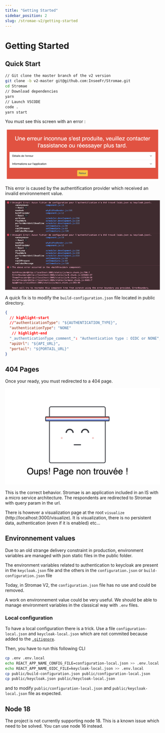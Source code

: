 ```yaml
---
title: "Getting Started"
sidebar_position: 2
slug: /stromae-v2/getting-started
---
```


# Getting Started

## Quick Start

```bash
// Git clone the master branch of the v2 version
git clone -b v2-master git@github.com:InseeFr/Stromae.git
cd Stromae
// Download dependencies
yarn
// Launch VSCODE
code .
yarn start
```

You must see this screen with an error :

![](../../../static/img/applications/stromae-v2/error.png)

This error is caused by the authentification provider which received an invalid environnement value.

![](../../../static/img/applications/stromae-v2/auth-error.png)

A quick fix is to modify the `build-configuration.json` file located in public directory.

```json title="public/build-configuration.json"
{
  // highlight-start
  //"authenticationType": "${AUTHENTICATION_TYPE}",
  "authenticationType": "NONE"
   // highlight-end
  "_authenticationType_comment_": "Authentication type : OIDC or NONE",
  "apiUrl": "${API_URL}",
  "portail": "${PORTAIL_URL}"
}
```

## 404 Pages

Once your ready, you must redirected to a 404 page.

![](../../../static/img/applications/stromae-v2/404.png)

This is the correct behavior. Stromae is an application included in an IS with a micro service architecture. The respondents are redirected to Stromae with query param in the url.


There is however a visualization page at the root `visualize` (http://localhost:3000/visualize). It is visualization, there is no persistent data, authentication (even if it is enabled) etc...

## Environnement values

Due to an old strange delivery constraint in production, environment variables are managed with json static files in the public folder.

The environment variables related to authentication to keycloak are present in the `keycloak.json` file and the others in the `configuration.json` or `build-configuration.json` file

Today, in Stromae V2, the `configuration.json` file has no use and could be removed.

A work on environnement value could be very useful. We should be able to manage environment variables in the classical way with `.env` files.

### Local configuration

To have a local configuration there is a trick. Use a file `configuration-local.json` and `keycloak-local.json` which are not commited because added to the [`.gitignore`](https://github.com/InseeFr/Stromae/blob/083b8d05f51150cba6fcbdc6d89fda70121057ce/.gitignore#L21-L23).

Then, you have to run this following CLI

```bash
cp .env .env.local
echo REACT_APP_NAME_CONFIG_FILE=configuration-local.json >> .env.local
echo REACT_APP_NAME_OIDC_FILE=keycloak-local.json >> .env.local
cp public/build-configuration.json public/configuration-local.json
cp public/keycloak.json public/keycloak-local.json
```

and to modify `public/configuration-local.json` and `public/keycloak-local.json` file as expected.

## Node 18

The project is not currently supporting node 18. This is a known issue which need to be solved. You can use node 16 instead.
